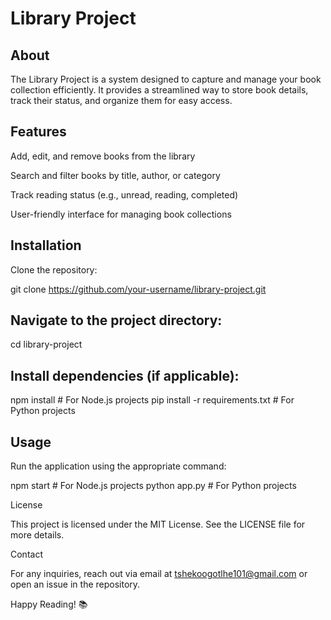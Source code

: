 # Library Project

## About

The Library Project is a system designed to capture and manage your book collection efficiently. It provides a streamlined way to store book details, track their status, and organize them for easy access.

## Features

Add, edit, and remove books from the library

Search and filter books by title, author, or category

Track reading status (e.g., unread, reading, completed)

User-friendly interface for managing book collections

## Installation

Clone the repository:

git clone https://github.com/your-username/library-project.git

## Navigate to the project directory:

cd library-project

## Install dependencies (if applicable):

npm install  # For Node.js projects
pip install -r requirements.txt  # For Python projects

## Usage

Run the application using the appropriate command:

npm start  # For Node.js projects
python app.py  # For Python projects


License

This project is licensed under the MIT License. See the LICENSE file for more details.

Contact

For any inquiries, reach out via email at tshekoogotlhe101@gmail.com or open an issue in the repository.

Happy Reading! 📚

